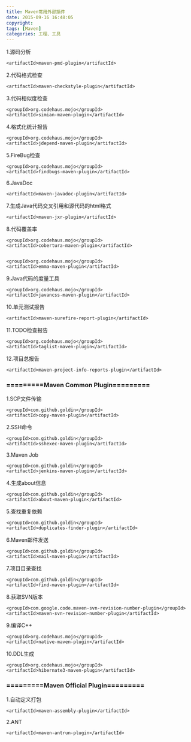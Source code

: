 ```yaml
---
title: Maven常用外部插件
date: 2015-09-16 16:48:05
copyright:
tags: [Maven]
categories: 工程、工具
---
```

1.源码分析
```
<artifactId>maven-pmd-plugin</artifactId>
```
2.代码格式检查
```
<artifactId>maven-checkstyle-plugin</artifactId>
```
3.代码相似度检查
```
<groupId>org.codehaus.mojo</groupId>
<artifactId>simian-maven-plugin</artifactId>
```
4.格式化统计报告
```
<groupId>org.codehaus.mojo</groupId>
<artifactId>jdepend-maven-plugin</artifactId>
```
5.FireBug检查
```
<groupId>org.codehaus.mojo</groupId>
<artifactId>findbugs-maven-plugin</artifactId>
```
6.JavaDoc
```
<artifactId>maven-javadoc-plugin</artifactId>
```
7.生成Java代码交叉引用和源代码的html格式
```
<artifactId>maven-jxr-plugin</artifactId>
```
8.代码覆盖率
```
<groupId>org.codehaus.mojo</groupId>
<artifactId>cobertura-maven-plugin</artifactId>


<groupId>org.codehaus.mojo</groupId>
<artifactId>emma-maven-plugin</artifactId>
```

9.Java代码的度量工具
```
<groupId>org.codehaus.mojo</groupId>
<artifactId>javancss-maven-plugin</artifactId>
```
10.单元测试报告
```
<artifactId>maven-surefire-report-plugin</artifactId>
```
11.TODO检查报告
```
<groupId>org.codehaus.mojo</groupId>
<artifactId>taglist-maven-plugin</artifactId>
```
12.项目总报告
```
<artifactId>maven-project-info-reports-plugin</artifactId>
```
### =========Maven Common Plugin=========
1.SCP文件传输
```
<groupId>com.github.goldin</groupId>
<artifactId>copy-maven-plugin</artifactId>
```
2.SSH命令
```
<groupId>com.github.goldin</groupId>
<artifactId>sshexec-maven-plugin</artifactId>
```
3.Maven Job
```
<groupId>com.github.goldin</groupId>
<artifactId>jenkins-maven-plugin</artifactId>
```
4.生成about信息
```
<groupId>com.github.goldin</groupId>
<artifactId>about-maven-plugin</artifactId>
```
5.查找重复依赖
```
<groupId>com.github.goldin</groupId>
<artifactId>duplicates-finder-plugin</artifactId>
```
6.Maven邮件发送
```
<groupId>com.github.goldin</groupId>
<artifactId>mail-maven-plugin</artifactId>
```
7.项目目录查找
```
<groupId>com.github.goldin</groupId>
<artifactId>find-maven-plugin</artifactId>
```
8.获取SVN版本
```
<groupId>com.google.code.maven-svn-revision-number-plugin</groupId>
<artifactId>maven-svn-revision-number-plugin</artifactId>
```
9.编译C++
```
<groupId>org.codehaus.mojo</groupId>
<artifactId>native-maven-plugin</artifactId>
```
10.DDL生成
```
<groupId>org.codehaus.mojo</groupId>
<artifactId>hibernate3-maven-plugin</artifactId>
```

### =========Maven Official Plugin=========
1.自动定义打包
```
<artifactId>maven-assembly-plugin</artifactId>
```
2.ANT
```
<artifactId>maven-antrun-plugin</artifactId>
```
